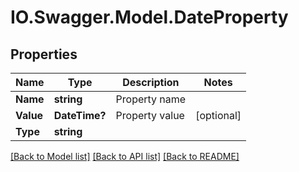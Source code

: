 # IO.Swagger.Model.DateProperty
## Properties

Name | Type | Description | Notes
------------ | ------------- | ------------- | -------------
**Name** | **string** | Property name | 
**Value** | **DateTime?** | Property value | [optional] 
**Type** | **string** |  | 

[[Back to Model list]](../README.md#documentation-for-models) [[Back to API list]](../README.md#documentation-for-api-endpoints) [[Back to README]](../README.md)

